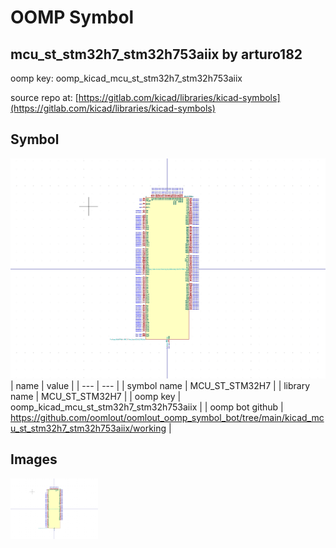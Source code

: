 # OOMP Symbol  
## mcu_st_stm32h7_stm32h753aiix  by arturo182  
  
oomp key: oomp_kicad_mcu_st_stm32h7_stm32h753aiix  
  
source repo at: [https://gitlab.com/kicad/libraries/kicad-symbols](https://gitlab.com/kicad/libraries/kicad-symbols)  
## Symbol  
  
[![working.png](working_600.png)](working.png)  
| name | value | 
| --- | --- | 
| symbol name | MCU_ST_STM32H7 | 
| library name | MCU_ST_STM32H7 | 
| oomp key | oomp_kicad_mcu_st_stm32h7_stm32h753aiix | 
| oomp bot github | https://github.com/oomlout/oomlout_oomp_symbol_bot/tree/main/kicad_mcu_st_stm32h7_stm32h753aiix/working | 
## Images  
  
[![working.png](working_140.png)](working.png)  
